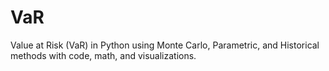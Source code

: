 # VaR
Value at Risk (VaR) in Python using Monte Carlo, Parametric, and Historical methods with code, math, and visualizations.
